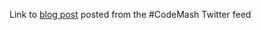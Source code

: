 Link to [blog post](http://sethjuarez.com/2013/03/01/codemash-2-0-1-3/) posted from the #CodeMash Twitter feed
